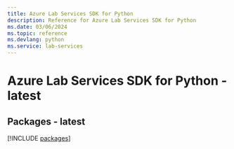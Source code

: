 ```yaml
---
title: Azure Lab Services SDK for Python
description: Reference for Azure Lab Services SDK for Python
ms.date: 03/06/2024
ms.topic: reference
ms.devlang: python
ms.service: lab-services
---
```

# Azure Lab Services SDK for Python - latest
## Packages - latest
[!INCLUDE [packages](lab-services-index.md)]